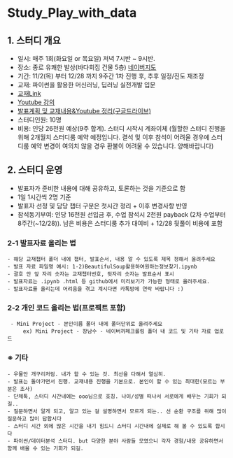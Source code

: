 # Study_Play_with_data


## 1. 스터디 개요

 - 일시: 매주 1회(화요일 or 목요일) 저녁 7시반 ~ 9시반. 
 - 장소: 종로 유쾌한 발상(바다회집 건물 5층)
         [네이버지도](http://naver.me/IM3LtZxR)
 - 기간: 11/2(목) 부터 12/28 까지 9주간 1차 진행 후, 추후 일정/진도 재조정
 - 교재: 파이썬을 활용한 머신러닝, 딥러닝 실전개발 입문
 - [ 교재Link](http://wikibook.co.kr/python-machine-learning/trackback)
 - [ Youtube 강의](https://tinyurl.com/mqh4g73)
 - [ 발표계획 및 교재내용&Youtube 정리(구글드라이브)](https://docs.google.com/spreadsheets/d/138kpIoKKLxDSCGW_fulCWgdFyuYYgyOtsb5eD5BeSwc/edit?usp=drivesdk)
 - 스터디인원: 10명
 - 비용: 인당 26천원 예상(9주 합계). 스터디 시작시 계좌이체
 (월할한 스터디 진행을 위해 2개월치 스터디룸 예약 예정입니다. 결석 및 이후 참석이 어려울 경우에 스터디룸 예약 변경이 여의치 않을 경우 환불이 어려울 수 있습니다. 양해바랍니다)
        
   
## 2. 스터디 운영

 - 발표자가 준비한 내용에 대해 공유하고, 토론하는 것을 기준으로 함
 - 1일 1시간씩 2명 기준
 - 발표자 선정 및 담당 챕터 구분은 첫시간 정리 + 이후 변경사항 반영
 - 참석동기부여: 인당 16천원 선입금 후, 수업 참석시 2천원 payback (2차 수업부터 8주간(~12/28)). 남은 비용은 스터디룸 추가 대여비 + 12/28 뒷풀이 비용에 포함
  
 
 
 ### 2-1 발표자료 올리는 법
    - 해당 교재챕터 폴더 내에 챕터, 발표순서, 내용 알 수 있도록 제목 정해서 올려주세요
	- 발표 자료 파일명 예시: 1-2)BeautifulSoup활용하여원하는정보찾기.ipynb
    - 괄호 안 앞 자리 숫자는 교재챕터번호, 뒷자리 숫자는 발표순서 표시
    - 발표자료는 .ipynb .html 등 github에서 미리보기가 가능한 형태로 올려주세요.
    - 발표자료를 올리는데 어려움을 겪고 계시다면 카톡방에 연락 바랍니다 :)

 ### 2-2 개인 코드 올리는 법(프로젝트 포함)
     - Mini Project - 본인이름 폴더 내에 폴더단위로 올려주세요     
	     ex) Mini Project - 장남수 - 네이버까페크롤링 폴더 내 코드 및 기타 자료 업로드
	
 ### ※ 기타
	- 우물안 개구리처럼. 내가 할 수 있는 것. 최선을 다해서 열심히. 
	- 발표는 돌아가면서 진행. 교재내용 진행을 기본으로. 본인이 할 수 있는 최대한(모르는 부분은 조사)
	- 단체톡, 스터디 시간내에는 ooo님으로 호칭. 나이/성별 떠나서 서로에게 배우는 기회가 되길..
	- 질문하면서 알게 되고, 알고 있는 걸 설명하면서 모르게 되는.. 선 순환 구조를 위해 많이 질문하고 많이 답합시다
	- 스터디 시간 외에 많은 시간을 내기 힘드니 스터디 시간내에 실제로 해 볼 수 있도록 합시다
	- 파이썬/데이터분석 스터디. but 다양한 분야 사람들 모였으니 각자 경험/내용 공유하면서 함께 배울 수 있는 기회가 되길.
	
              
